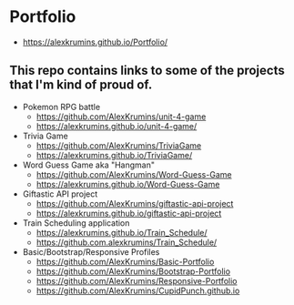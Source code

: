 # Portfolio
- https://alexkrumins.github.io/Portfolio/
## This repo contains links to some of the projects that I'm kind of proud of.
- Pokemon RPG battle
  - https://github.com/AlexKrumins/unit-4-game
  - https://alexkrumins.github.io/unit-4-game/
- Trivia Game
  - https://github.com/AlexKrumins/TriviaGame
  - https://alexkrumins.github.io/TriviaGame/
- Word Guess Game aka "Hangman"
  - https://github.com/AlexKrumins/Word-Guess-Game
  - https://alexkrumins.github.io/Word-Guess-Game
- Giftastic API project
  - https://github.com/AlexKrumins/giftastic-api-project
  - https://alexkrumins.github.io/giftastic-api-project
- Train Scheduling application
  - https://alexkrumins.github.io/Train_Schedule/
  - https://github.com.alexkrumins/Train_Schedule/
- Basic/Bootstrap/Responsive Profiles
  - https://github.com/AlexKrumins/Basic-Portfolio
  - https://github.com/AlexKrumins/Bootstrap-Portfolio
  - https://github.com/AlexKrumins/Responsive-Portfolio
  - https://github.com/AlexKrumins/CupidPunch.github.io
